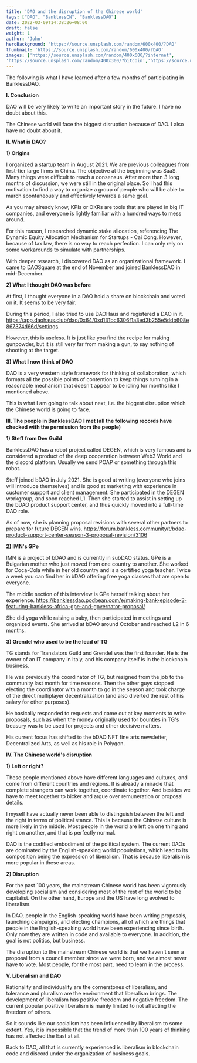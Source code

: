 ```yaml
---
title: 'DAO and the disruption of the Chinese world'
tags: ["DAO", "BanklessCN", "BanklessDAO"]
date: 2022-03-09T14:38:26+08:00
draft: false
weight: 1
author: 'John'
heroBackground: 'https://source.unsplash.com/random/600x400/?DAO'
thumbnail: 'https://source.unsplash.com/random/600x400/?DAO'
images: ['https://source.unsplash.com/random/400x600/?internet', 
'https://source.unsplash.com/random/400x300/?bitcoin','https://source.unsplash.com/random/400x300/?whatsapp','https://source.unsplash.com/random/400x600/?twitter']
---
```


The following is what I have learned after a few months of participating in BanklessDAO.

**I. Conclusion**

DAO will be very likely to write an important story in the future.  I have no doubt about this.

The Chinese world will face the biggest disruption because of DAO. I also have no doubt about it.

**II. What is DAO?**

**1) Origins**

I organized a startup team in August 2021. We are previous colleagues from first-tier large firms in China. The objective at the beginning was SaaS. Many things were difficult to reach a consensus. After more than 3 long months of discussion, we were still in the original place. So I had this motivation to find a way to organize a group of people who will be able to march spontaneously and effectively towards a same goal.

As you may already know, KPIs or OKRs are tools that are played in big IT companies, and everyone is lightly familiar with a hundred ways to mess around.

For this reason, I researched dynamic stake allocation, referencing The Dynamic Equity Allocation Mechanism for Startups - Cai Cong. However, because of tax law, there is no way to reach perfection. I can only rely on some workarounds to simulate with partnerships.

With deeper research, I discovered DAO as an organizational framework. I came to DAOSquare at the end of November and joined BanklessDAO in mid-December.

**2) What I thought DAO was before**

At first, I thought everyone in a DAO hold a share on blockchain and voted on it. It seems to be very fair.

During this period, I also tried to use DAOHaus and registered a DAO in it. https://app.daohaus.club/dao/0x64/0xd131bc6306f1a3ed3b255e5ddb608e867374d66d/settings

However, this is useless. It is just like you find the recipe for making gunpowder, but it is still very far from making a gun, to say nothing of shooting at the target.

**3) What I now think of DAO**

DAO is a very western style framework for thinking of collaboration, which formats all the possible points of contention to keep things running in a reasonable mechanism that doesn't appear to be idling for months like I mentioned above.

This is what I am going to talk about next, i.e. the biggest disruption which the Chinese world is going to face.

**III. The people in BanklessDAO I met (all the following records have checked with the permission from the people)**

**1) Steff from Dev Guild**

BanklessDAO has a robot project called DEGEN, which is very famous and is considered a product of the deep cooperation between Web3 World and the discord platform. Usually we send POAP or something through this robot.

Steff joined bDAO in July 2021. She is good at writing (everyone who joins will introduce themselves) and is good at marketing with experience in customer support and client management. She participated in the DEGEN workgroup, and soon reached L1. Then she started to assist in setting up the bDAO product support center, and thus quickly moved into a full-time DAO role.

As of now, she is planning proposal revisions with several other partners to prepare for future DEGEN wins. https://forum.bankless.community/t/bdao-product-support-center-season-3-proposal-revision/3106

**2) IMN's GPe**

IMN is a project of bDAO and is currently in subDAO status. GPe is a Bulgarian mother who just moved from one country to another. She worked for Coca-Cola while in her old country and is a certified yoga teacher. Twice a week you can find her in bDAO offering free yoga classes that are open to everyone.

The middle section of this interview is GPe herself talking about her experience.
https://banklessdao.podbean.com/e/making-bank-episode-3-featuring-bankless-africa-gpe-and-governator-proposal/

She did yoga while raising a baby, then participated in meetings and organized events. She arrived at bDAO around October and reached L2 in 6 months.

**3) Grendel who used to be the lead of TG**

TG stands for Translators Guild and Grendel was the first founder. He is the owner of an IT company in Italy, and his company itself is in the blockchain business.

He was previously the coordinator of TG, but resigned from the job to the community last month for time reasons. Then the other guys stopped electing the coordinator with a month to go in the season and took charge of the direct multiplayer decentralization (and also diverted the rest of his salary for other purposes).

He basically responded to requests and came out at key moments to write proposals, such as when the money originally used for bounties in TG's treasury was to be used for projects and other decisive matters.

His current focus has shifted to the bDAO NFT fine arts newsletter, Decentralized Arts, as well as his role in Polygon.

**IV. The Chinese world's disruption**

**1) Left or right?**

These people mentioned above have different languages and cultures, and come from different countries and regions. It is already a miracle that complete strangers can work together, coordinate together. And besides we have to meet together to bicker and argue over remuneration or proposal details.

I myself have actually never been able to distinguish between the left and the right in terms of political stance. This is because the Chinese culture is more likely in the middle. Most people in the world are left on one thing and right on another, and that is perfectly normal.

DAO is the codified embodiment of the political system. The current DAOs are dominated by the English-speaking world populations, which lead to its composition being the expression of liberalism. That is because liberalism is more popular in these areas.

**2) Disruption**

For the past 100 years, the mainstream Chinese world has been vigorously developing socialism and considering most of the rest of the world to be capitalist. On the other hand, Europe and the US have long evolved to liberalism.

In DAO, people in the English-speaking world have been writing proposals, launching campaigns, and electing champions, all of which are things that people in the English-speaking world have been experiencing since birth. Only now they are written in code and available to everyone. In addition, the goal is not politics, but business.

The disruption to the mainstream Chinese world is that we haven't seen a proposal from a council member since we were born, and we almost never have to vote. Most people, for the most part, need to learn in the process.

**V. Liberalism and DAO**

Rationality and individuality are the cornerstones of liberalism, and tolerance and pluralism are the environment that liberalism brings. The development of liberalism has positive freedom and negative freedom. The current popular positive liberalism is mainly limited to not affecting the freedom of others.

So it sounds like our socialism has been influenced by liberalism to some extent. Yes, it is impossible that the trend of more than 100 years of thinking has not affected the East at all.

Back to DAO, all that is currently experienced is liberalism in blockchain code and discord under the organization of business goals.